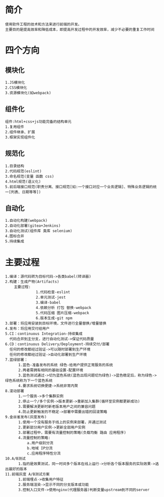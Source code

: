 # 简介

    使用软件工程的技术和方法来进行前端的开发。
    主要目的是提高效率和降低成本，即提高开发过程中的开发效率，减少不必要的重复工作时间

# 四个方向

## 模块化

    1.JS模块化
    2.CSS模块化
    3.资源模块化(如webpack)

## 组件化

    组件:html+css+js功能完备的结构单元
    1.复用组件
    2.组件继承、扩展
    3.框架实现组件化

## 规范化

    1.目录结构
    2.代码规范(eslint)
    3.命名规范(变量 函数 css)
    4.html规范(语义化)
    5.前后端接口规范(职责分离、接口规范[如:一个接口对应一个业务逻辑]、特殊业务逻辑的统一[列表、日期等等])

## 自动化

    1.自动化构建(webpack)
    2.自动化部署(gitea+Jenkins)
    3.自动化测试(组件库 类库 selenium)
    4.图标合并
    5.持续集成

# 主要过程

    1.编译：源代码转为目标代码->各类babel(转译器)
    2.构建：生成产物(Artifacts)
        主要过程:
                  1.代码检查-eslint
                  2.单元测试-jest
                  3.编译-babel
                  4.依赖分析 打包 替换-webpack
                  5.代码压缩 图片压缩-webpack
                  6.版本生成-git npm
    3.部署：将应用安装到目标环境，文件进行全量替换/增量替换
    4.发布：将应用交付给用户
    5.CI：continuous Integration-持续集成
      代码合并到主分支，进行自动化测试->保证代码质量
    6.CD：continuous Delivery/Deployment-持续交付/部署
      任何的修改都经过验证->可以随时部署到生产环境
      任何的修改都经过验证->自动化部署到生产环境
    7.蓝绿部署：
          1.蓝色-准备发布的系统 绿色-给用户提供正常服务的系统
          2.两者需拥有相同的基础设置-配置环境
          3.蓝色测试通过->切为蓝色系统(蓝色出现问题切为绿色)->蓝色稳定后，称为绿色->绿色系统称为下一个蓝色系统
          4.要求系统切换便捷->系统非常内聚
    8.滚动部署
          1.一个服务->多个集群实例
          2.停止一个/多个实例->版本更新->重新加入集群(循环至实例都更新成功)
          3.需要解决更新时新老版本用户之间的兼容问题
          4.防止更新触发的不稳定->部署中需要出错的回滚策略
    9.金丝雀发布(灰度发布)
          1.使用一个没有服务于线上的实例来部署，并通过测试
          2.更新部分用户实例->更新全部用户实例
          3.部署过程中，需要有流量控制的策略(负载均衡 路由 应用程序)
          4.流量控制的策略:
              a.用户级别分流
              b.地域 IP分流
              c.应用程序特性分流
    10.A/B测试
          1.指的是效果测试，同一时间多个版本在线上运行->分析各个版本服务的实际效果->选出最好的版本
    11.前端灰度 A/B测试方案
          1.前端埋点->收集用户特征
          2.服务端渲染->显示不同的分支版本或功能
          3.控制入口文件->使用nginx(代理服务器)判断变量upstream到不同的server
